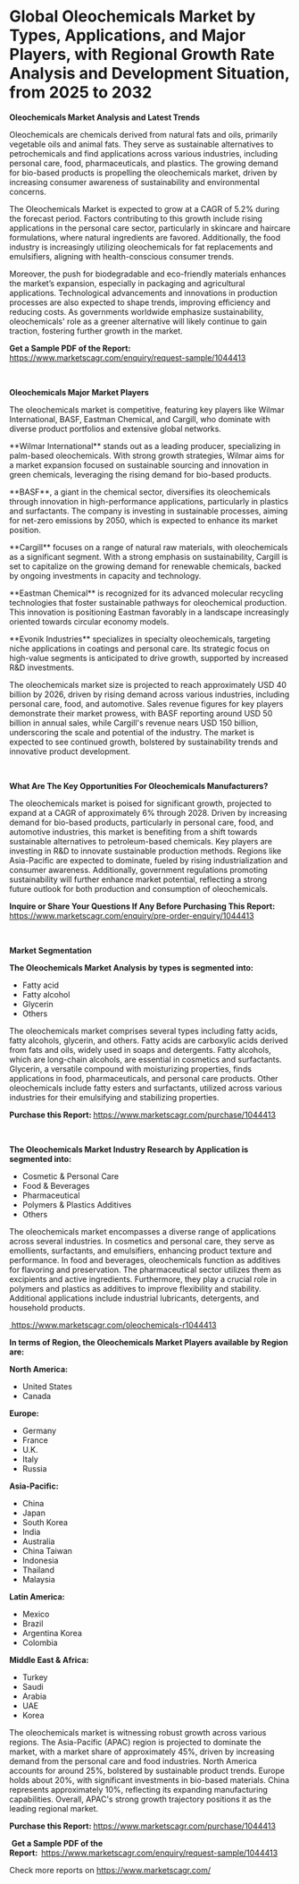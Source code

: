 <p><h1>Global Oleochemicals Market by Types, Applications, and Major Players, with Regional Growth Rate Analysis and Development Situation, from 2025 to 2032</h1></p><p><strong>Oleochemicals Market Analysis and Latest Trends</strong></p>
<p><p>Oleochemicals are chemicals derived from natural fats and oils, primarily vegetable oils and animal fats. They serve as sustainable alternatives to petrochemicals and find applications across various industries, including personal care, food, pharmaceuticals, and plastics. The growing demand for bio-based products is propelling the oleochemicals market, driven by increasing consumer awareness of sustainability and environmental concerns.</p><p>The Oleochemicals Market is expected to grow at a CAGR of 5.2% during the forecast period. Factors contributing to this growth include rising applications in the personal care sector, particularly in skincare and haircare formulations, where natural ingredients are favored. Additionally, the food industry is increasingly utilizing oleochemicals for fat replacements and emulsifiers, aligning with health-conscious consumer trends.</p><p>Moreover, the push for biodegradable and eco-friendly materials enhances the market’s expansion, especially in packaging and agricultural applications. Technological advancements and innovations in production processes are also expected to shape trends, improving efficiency and reducing costs. As governments worldwide emphasize sustainability, oleochemicals' role as a greener alternative will likely continue to gain traction, fostering further growth in the market.</p></p>
<p><strong>Get a Sample PDF of the Report:&nbsp;</strong> <a href="https://www.marketscagr.com/enquiry/request-sample/1044413?utm_campaign=3506&utm_medium=2&utm_source=Github&utm_content=ia&utm_term=01042025&utm_id=oleochemicals">https://www.marketscagr.com/enquiry/request-sample/1044413</a></p>
<p>&nbsp;</p>
<p><strong>Oleochemicals Major Market Players</strong></p>
<p><p>The oleochemicals market is competitive, featuring key players like Wilmar International, BASF, Eastman Chemical, and Cargill, who dominate with diverse product portfolios and extensive global networks. </p><p>**Wilmar International** stands out as a leading producer, specializing in palm-based oleochemicals. With strong growth strategies, Wilmar aims for a market expansion focused on sustainable sourcing and innovation in green chemicals, leveraging the rising demand for bio-based products.</p><p>**BASF**, a giant in the chemical sector, diversifies its oleochemicals through innovation in high-performance applications, particularly in plastics and surfactants. The company is investing in sustainable processes, aiming for net-zero emissions by 2050, which is expected to enhance its market position.</p><p>**Cargill** focuses on a range of natural raw materials, with oleochemicals as a significant segment. With a strong emphasis on sustainability, Cargill is set to capitalize on the growing demand for renewable chemicals, backed by ongoing investments in capacity and technology.</p><p>**Eastman Chemical** is recognized for its advanced molecular recycling technologies that foster sustainable pathways for oleochemical production. This innovation is positioning Eastman favorably in a landscape increasingly oriented towards circular economy models.</p><p>**Evonik Industries** specializes in specialty oleochemicals, targeting niche applications in coatings and personal care. Its strategic focus on high-value segments is anticipated to drive growth, supported by increased R&D investments.</p><p>The oleochemicals market size is projected to reach approximately USD 40 billion by 2026, driven by rising demand across various industries, including personal care, food, and automotive. Sales revenue figures for key players demonstrate their market prowess, with BASF reporting around USD 50 billion in annual sales, while Cargill's revenue nears USD 150 billion, underscoring the scale and potential of the industry. The market is expected to see continued growth, bolstered by sustainability trends and innovative product development.</p></p>
<p>&nbsp;</p>
<p><strong>What Are The Key Opportunities For Oleochemicals Manufacturers?</strong></p>
<p><p>The oleochemicals market is poised for significant growth, projected to expand at a CAGR of approximately 6% through 2028. Driven by increasing demand for bio-based products, particularly in personal care, food, and automotive industries, this market is benefiting from a shift towards sustainable alternatives to petroleum-based chemicals. Key players are investing in R&D to innovate sustainable production methods. Regions like Asia-Pacific are expected to dominate, fueled by rising industrialization and consumer awareness. Additionally, government regulations promoting sustainability will further enhance market potential, reflecting a strong future outlook for both production and consumption of oleochemicals.</p></p>
<p><strong>Inquire or Share Your Questions If Any Before Purchasing This Report:</strong> <a href="https://www.marketscagr.com/enquiry/pre-order-enquiry/1044413?utm_campaign=3506&utm_medium=2&utm_source=Github&utm_content=ia&utm_term=01042025&utm_id=oleochemicals">https://www.marketscagr.com/enquiry/pre-order-enquiry/1044413</a></p>
<p>&nbsp;</p>
<p><strong>Market Segmentation</strong></p>
<p><strong>The Oleochemicals Market Analysis by types is segmented into:</strong></p>
<p><ul><li>Fatty acid</li><li>Fatty alcohol</li><li>Glycerin</li><li>Others</li></ul></p>
<p><p>The oleochemicals market comprises several types including fatty acids, fatty alcohols, glycerin, and others. Fatty acids are carboxylic acids derived from fats and oils, widely used in soaps and detergents. Fatty alcohols, which are long-chain alcohols, are essential in cosmetics and surfactants. Glycerin, a versatile compound with moisturizing properties, finds applications in food, pharmaceuticals, and personal care products. Other oleochemicals include fatty esters and surfactants, utilized across various industries for their emulsifying and stabilizing properties.</p></p>
<p><strong>Purchase this Report:&nbsp;</strong><a href="https://www.marketscagr.com/purchase/1044413?utm_campaign=3506&utm_medium=2&utm_source=Github&utm_content=ia&utm_term=01042025&utm_id=oleochemicals">https://www.marketscagr.com/purchase/1044413</a></p>
<p>&nbsp;</p>
<p><strong>The Oleochemicals Market Industry Research by Application is segmented into:</strong></p>
<p><ul><li>Cosmetic & Personal Care</li><li>Food & Beverages</li><li>Pharmaceutical</li><li>Polymers & Plastics Additives</li><li>Others</li></ul></p>
<p><p>The oleochemicals market encompasses a diverse range of applications across several industries. In cosmetics and personal care, they serve as emollients, surfactants, and emulsifiers, enhancing product texture and performance. In food and beverages, oleochemicals function as additives for flavoring and preservation. The pharmaceutical sector utilizes them as excipients and active ingredients. Furthermore, they play a crucial role in polymers and plastics as additives to improve flexibility and stability. Additional applications include industrial lubricants, detergents, and household products.</p></p>
<p><a href="https://www.marketscagr.com/oleochemicals-r1044413?utm_campaign=3506&utm_medium=2&utm_source=Github&utm_content=ia&utm_term=01042025&utm_id=oleochemicals">&nbsp;https://www.marketscagr.com/oleochemicals-r1044413</a></p>
<p><strong>In terms of Region, the Oleochemicals Market Players available by Region are:</strong></p>
<p>
    <p> <strong> North America: </strong>
        <ul>
            <li>United States</li>
            <li>Canada</li>
        </ul>
        </p> 
    <p> <strong> Europe: </strong>
        <ul>
            <li>Germany</li>
            <li>France</li>
            <li>U.K.</li>
            <li>Italy</li>
            <li>Russia</li>
        </ul>
        </p> 
    <p> <strong> Asia-Pacific: </strong>
        <ul>
            <li>China</li>
            <li>Japan</li>
            <li>South Korea</li>
            <li>India</li>
            <li>Australia</li>
            <li>China Taiwan</li>
            <li>Indonesia</li>
            <li>Thailand</li>
            <li>Malaysia</li>
        </ul>
        </p> 
    <p> <strong> Latin America: </strong>
        <ul>
            <li>Mexico</li>
            <li>Brazil</li>
            <li>Argentina Korea</li>
            <li>Colombia</li>
        </ul>
        </p> 
    <p> <strong> Middle East & Africa: </strong>
        <ul>
            <li>Turkey</li>
            <li>Saudi</li>
            <li>Arabia</li>
            <li>UAE</li>
            <li>Korea</li>
        </ul>
    </p>
    </p>
<p><p>The oleochemicals market is witnessing robust growth across various regions. The Asia-Pacific (APAC) region is projected to dominate the market, with a market share of approximately 45%, driven by increasing demand from the personal care and food industries. North America accounts for around 25%, bolstered by sustainable product trends. Europe holds about 20%, with significant investments in bio-based materials. China represents approximately 10%, reflecting its expanding manufacturing capabilities. Overall, APAC's strong growth trajectory positions it as the leading regional market.</p></p>
<p><strong>Purchase this Report: </strong><a href="https://www.marketscagr.com/purchase/1044413?utm_campaign=3506&utm_medium=2&utm_source=Github&utm_content=ia&utm_term=01042025&utm_id=oleochemicals">https://www.marketscagr.com/purchase/1044413</a></p>
<p>&nbsp;<strong>Get a Sample PDF of the Report:&nbsp;&nbsp;</strong><a href="https://www.marketscagr.com/enquiry/request-sample/1044413?utm_campaign=3506&utm_medium=2&utm_source=Github&utm_content=ia&utm_term=01042025&utm_id=oleochemicals">https://www.marketscagr.com/enquiry/request-sample/1044413</a></p>
<p><strong></strong></p>
<p>Check more reports on <a href="https://www.marketscagr.com/?utm_campaign=3506&utm_medium=2&utm_source=Github&utm_content=ia&utm_term=01042025&utm_id=oleochemicals">https://www.marketscagr.com/</a></p>